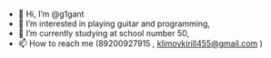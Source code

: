 - 👋 Hi, I’m @g1gant
- 👀 I’m interested in playing guitar and programming,
- 🌱 I’m currently studying at school number 50,
- 📫 How to reach me (89200927915 , klimovkirill455@gmail.com
 )
<!---
g1gant/g1gant is a ✨ special ✨ repository because its `README.md` (this file) appears on your GitHub profile.
You can click the Preview link to take a look at your changes.
--->
